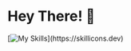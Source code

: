 <!---
destitutor/destitutor is a ✨ special ✨ repository because its `README.md` (this file) appears on your GitHub profile.
You can click the Preview link to take a look at your changes.
--->

# Hey There! 👋

[![My Skills](https://skillicons.dev/icons?i=bash,cs,cpp,css,html,java,mysql,regex,)](https://skillicons.dev)
